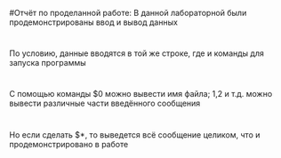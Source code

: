 #Отчёт по проделанной работе:
В данной лабораторной были продемонстрированы ввод и вывод данных
#
По условию, данные вводятся в той же строке, где и команды для запуска программы
#
С помощью команды $0 можно вывести имя файла; $1,$2 и т.д. можно вывести различные части введённого сообщения
#
Но если сделать $*, то выведется всё сообщение целиком, что и продемонстрировано в работе

